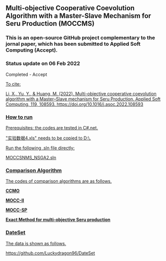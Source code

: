 ## Multi-objective Cooperative Coevolution Algorithm with a Master-Slave Mechanism for Seru Production (MOCCMS)
### This is an open-source GitHub project complementary to the jornal paper, which has been submitted to Applied Soft Computing (Accept).

### Status update on 06 Feb 2022

Completed - Accept

<u>To cite<u>:

Li, X., Yu, Y., & Huang, M. (2022). Multi-objective cooperative coevolution algorithm with a Master–Slave mechanism for Seru Production. Applied Soft Computing, 119, 108593. https://doi.org/10.1016/j.asoc.2022.108593

### How to run
Prerequisites: the codes are tested in C#.net.

"实验数据4.xls" needs to be copied to D:\\.

Run the following .sln file directly:

MOCCSNMS_NSGA2.sln

### Comparison Algorithm
The codes of comparison algorithms are as follows.

**CCMO**

**MOCC-II**

**MOCC-SP**

**Exact Method for multi-objective Seru production**

### DateSet

The data is shown as follows.

https://github.com/Luckydragon96/DateSet
